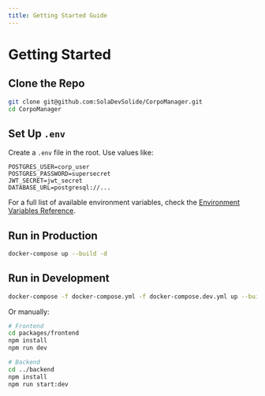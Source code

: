 ```yaml
---
title: Getting Started Guide
---
```

# Getting Started

## Clone the Repo

```bash
git clone git@github.com:SolaDevSolide/CorpoManager.git
cd CorpoManager
```

## Set Up `.env`

Create a `.env` file in the root. Use values like:

```env
POSTGRES_USER=corp_user
POSTGRES_PASSWORD=supersecret
JWT_SECRET=jwt_secret
DATABASE_URL=postgresql://...
```

For a full list of available environment variables, check the [Environment Variables Reference](environment-variables).

## Run in Production

```bash
docker-compose up --build -d
```

## Run in Development

```bash
docker-compose -f docker-compose.yml -f docker-compose.dev.yml up --build
```

Or manually:

```bash
# Frontend
cd packages/frontend
npm install
npm run dev

# Backend
cd ../backend
npm install
npm run start:dev
```